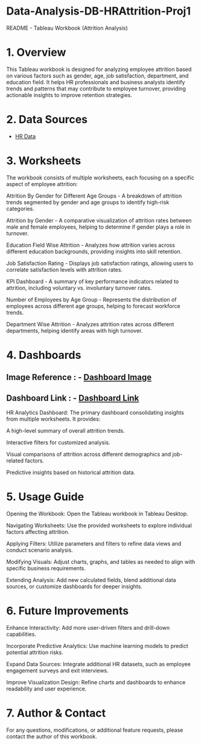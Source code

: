 # Data-Analysis-DB-HRAttrition-Proj1
README - Tableau Workbook (Attrition Analysis)

# 1. Overview

This Tableau workbook is designed for analyzing employee attrition based on various factors such as gender, age, job satisfaction, department, and education field. It helps HR professionals and business analysts identify trends and patterns that may contribute to employee turnover, providing actionable insights to improve retention strategies.

# 2. Data Sources

- <a href="https://github.com/gsinghpawar25/Data-Analysis-DB-HRAttrition-Proj1/blob/main/HR%20Data.xlsx">HR Data</a>

# 3. Worksheets

The workbook consists of multiple worksheets, each focusing on a specific aspect of employee attrition:

Attrition By Gender for Different Age Groups - A breakdown of attrition trends segmented by gender and age groups to identify high-risk categories.

Attrition by Gender - A comparative visualization of attrition rates between male and female employees, helping to determine if gender plays a role in turnover.

Education Field Wise Attrition - Analyzes how attrition varies across different education backgrounds, providing insights into skill retention.

Job Satisfaction Rating - Displays job satisfaction ratings, allowing users to correlate satisfaction levels with attrition rates.

KPI Dashboard - A summary of key performance indicators related to attrition, including voluntary vs. involuntary turnover rates.

Number of Employees by Age Group - Represents the distribution of employees across different age groups, helping to forecast workforce trends.

Department Wise Attrition - Analyzes attrition rates across different departments, helping identify areas with high turnover.

# 4. Dashboards

## Image Reference : - <a href="https://github.com/gsinghpawar25/Data-Analysis-DB-HRAttrition-Proj1/blob/main/HR%20data%20analysis.png">Dashboard Image</a>
## Dashboard Link : - <a href="https://public.tableau.com/views/Proj-1HRdataanalysisAttrition/HRAnalytics?:language=en-US&publish=yes&:sid=&:redirect=auth&:display_count=n&:origin=viz_share_link"> Dashboard Link</a>

HR Analytics Dashboard: The primary dashboard consolidating insights from multiple worksheets. It provides:

A high-level summary of overall attrition trends.

Interactive filters for customized analysis.

Visual comparisons of attrition across different demographics and job-related factors.

Predictive insights based on historical attrition data.

# 5. Usage Guide

Opening the Workbook: Open the Tableau workbook in Tableau Desktop.

Navigating Worksheets: Use the provided worksheets to explore individual factors affecting attrition.

Applying Filters: Utilize parameters and filters to refine data views and conduct scenario analysis.

Modifying Visuals: Adjust charts, graphs, and tables as needed to align with specific business requirements.

Extending Analysis: Add new calculated fields, blend additional data sources, or customize dashboards for deeper insights.

# 6. Future Improvements

Enhance Interactivity: Add more user-driven filters and drill-down capabilities.

Incorporate Predictive Analytics: Use machine learning models to predict potential attrition risks.

Expand Data Sources: Integrate additional HR datasets, such as employee engagement surveys and exit interviews.

Improve Visualization Design: Refine charts and dashboards to enhance readability and user experience.

# 7. Author & Contact

For any questions, modifications, or additional feature requests, please contact the author of this workbook.


